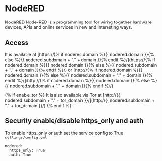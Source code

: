 # NodeRED

[NodeRED](https://nodered.org/) Node-RED is a programming tool for wiring together hardware devices, APIs and online services in new and interesting ways.

## Access

It is available at [https://{% if nodered.domain %}{{ nodered.domain }}{% else %}{{ nodered.subdomain + "." + domain }}{% endif %}/](https://{% if nodered.domain %}{{ nodered.domain }}{% else %}{{ nodered.subdomain + "." + domain }}{% endif %}/) or [http://{% if nodered.domain %}{{ nodered.domain }}{% else %}{{ nodered.subdomain + "." + domain }}{% endif %}/](http://{% if nodered.domain %}{{ nodered.domain }}{% else %}{{ nodered.subdomain + "." + domain }}{% endif %}/)

{% if enable_tor %}
It is also available via Tor at [http://{{ nodered.subdomain + "." + tor_domain }}/](http://{{ nodered.subdomain + "." + tor_domain }}/)
{% endif %}

## Security enable/disable https_only and auth

To enable https_only or auth set the service config to True
`settings/config.yml`

```
nodered:
  https_only: True
  auth: True
```
